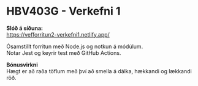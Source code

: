 # HBV403G - Verkefni 1

**Slóð á síðuna:**  
https://vefforritun2-verkefni1.netlify.app/

Ósamstillt forritun með Node.js og notkun á módúlum.  
Notar Jest og keyrir test með GitHub Actions.

**Bónusvirkni**  
Hægt er að raða töflum með því að smella á dálka, hækkandi og lækkandi röð.
